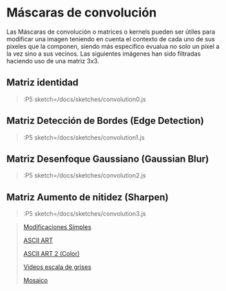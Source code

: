 # Máscaras de convolución
 Las Máscaras de convolución o matrices o kernels pueden ser útiles para modificar una imagen teniendo en cuenta el contexto de cada uno de sus pixeles que la componen, siendo más específico evualua no solo un pixel a la vez sino a sus vecinos. Las siguientes imágenes han sido filtradas haciendo uso de una matriz 3x3. 

## Matriz identidad
> :P5 sketch=/docs/sketches/convolution0.js

## Matriz Detección de Bordes (Edge Detection)
> :P5 sketch=/docs/sketches/convolution1.js

## Matriz Desenfoque Gaussiano (Gaussian Blur)
> :P5 sketch=/docs/sketches/convolution2.js

## Matriz Aumento de nitidez (Sharpen)
> :P5 sketch=/docs/sketches/convolution3.js


>
>
> [Modificaciones Simples](/docs/workshops/ImagingFolder/simpleMods)
>
> [ASCII ART](/docs/workshops/ImagingFolder/ASCIIART)
>
> [ASCII ART 2 (Color)](/docs/workshops/ImagingFolder/ASCIIART2)
>
> [Videos escala de grises](/docs/workshops/ImagingFolder/videosGrises)
>
> [Mosaico](/docs/workshops/ImagingFolder/mosaico)